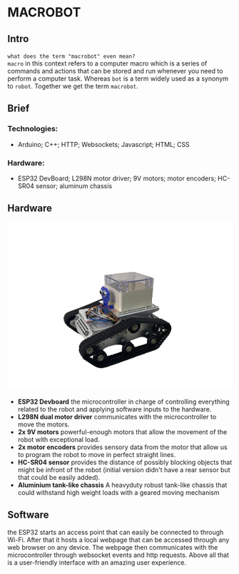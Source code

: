 # MACROBOT

## Intro
`what does the term "macrobot" even mean?`<br />
`macro` in this context refers to a computer macro which is a series of commands and actions that can be stored and run whenever you need to perform a computer task. Whereas `bot` is a term widely used as a synonym to `robot`. Together we get the term `macrobot`.

## Brief
### Technologies: 
- Arduino; C++; HTTP; Websockets; Javascript; HTML; CSS
### Hardware: 
- ESP32 DevBoard; L298N motor driver; 9V motors; motor encoders; HC-SR04 sensor; aluminum chassis


## Hardware
![](docs/public/macrobot.png)
<ul>
  <li><b>ESP32 Devboard</b> the microcontroller in charge of controlling everything related to the robot and applying software inputs to the hardware.</li>
  <li><b>L298N dual motor driver</b> communicates with the microcontroller to move the motors.</li>
  <li><b>2x 9V motors</b> powerful-enough motors that allow the movement of the robot with exceptional load.</li>
  <li><b>2x motor encoders</b> provides sensory data from the motor that allow us to program the robot to move in perfect straight lines.</li>
  <li><b>HC-SR04 sensor</b> provides the distance of possibly blocking objects that might be infront of the robot (initial version didn't have a rear sensor but that could be easily added).</li>
  <li><b>Aluminium tank-like chassis</b> A heavyduty robust tank-like chassis that could withstand high weight loads with a geared moving mechanism</li>
</ul>

## Software
<p>the ESP32 starts an access point that can easily be connected to through Wi-Fi. After that it hosts a local webpage that can be accessed through any web browser on any device. The webpage then communicates with the microcontroller through websocket events and http requests. Above all that is a user-friendly interface with an amazing user experience.</p>
